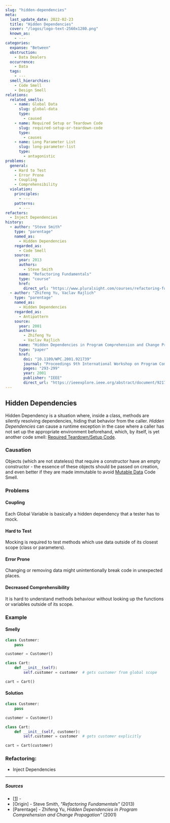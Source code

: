 ```yaml
---
slug: "hidden-dependencies"
meta:
  last_update_date: 2022-02-23
  title: "Hidden Dependencies"
  cover: "/logos/logo-text-2560x1280.png"
  known_as:
    - ---
categories:
  expanse: "Between"
  obstruction:
    - Data Dealers
  occurrence:
    - Data
  tags:
    - ---
  smell_hierarchies:
    - Code Smell
    - Design Smell
relations:
  related_smells:
    - name: Global Data
      slug: global-data
      type:
        - caused
    - name: Required Setup or Teardown Code
      slug: required-setup-or-teardown-code
      type:
        - causes
    - name: Long Parameter List
      slug: long-parameter-list
      type:
        - antagonistic
problems:
  general:
    - Hard to Test
    - Error Prone
    - Coupling
    - Comprehensibility
  violation:
    principles:
      - ---
    patterns:
      - ---
refactors:
  - Inject Dependencies
history:
  - author: "Steve Smith"
    type: "parentage"
    named_as:
      - Hidden Dependencies
    regarded_as:
      - Code Smell
    source:
      year: 2013
      authors:
        - Steve Smith
      name: "Refactoring Fundamentals"
      type: "course"
      href:
        direct_url: "https://www.pluralsight.com/courses/refactoring-fundamentals"
  - author: "Zhifeng Yu, Vaclav Rajlich"
    type: "parentage"
    named_as:
      - Hidden Dependencies
    regarded_as:
      - Antipattern
    source:
      year: 2001
      authors:
        - Zhifeng Yu
        - Vaclav Rajlich
      name: "Hidden Dependencies in Program Comprehension and Change Propagation"
      type: "paper"
      href:
        doi: "10.1109/WPC.2001.921739"
        journal: "Proceedings 9th International Workshop on Program Comprehension. IWPC 2001"
        pages: "293-299"
        year: 2001
        publisher: "IEEE"
        direct_url: "https://ieeexplore.ieee.org/abstract/document/921739"
---
```


## Hidden Dependencies

Hidden Dependency is a situation where, inside a class, methods are silently resolving dependencies, hiding that behavior from the caller. _Hidden Dependencies_ can cause a runtime exception in the case where a caller has not set up the appropriate environment beforehand, which, by itself, is yet another code smell: [Required Teardown/Setup Code](./required-setup-or-teardown-code.md).

### Causation

Objects (which are not stateless) that require a constructor have an empty constructor - the essence of these objects should be passed on creation, and even better if they are made immutable to avoid [Mutable Data](./mutable-data.md) Code Smell.

### Problems

#### **Coupling**

Each Global Variable is basically a hidden dependency that a tester has to mock.

#### **Hard to Test**

Mocking is required to test methods which use data outside of its closest scope (class or parameters).

#### **Error Prone**

Changing or removing data might unintentionally break code in unexpected places.

#### **Decreased Comprehensibility**

It is hard to understand methods behaviour without looking up the functions or variables outside of its scope.

### Example

#### Smelly

```py
class Customer:
    pass

customer = Customer()

class Cart:
    def __init__(self):
        self.customer = customer  # gets customer from global scope

cart = Cart()
```

#### Solution

```py
class Customer:
    pass

customer = Customer()

class Cart:
    def __init__(self, customer):
        self.customer = customer  # gets customer explicitly

cart = Cart(customer)
```

### Refactoring:

- Inject Dependencies

---

##### Sources

- [[1](#sources)] -
- [Origin] - Steve Smith, _"Refactoring Fundamentals"_ (2013)
- [Parentage] - Zhifeng Yu, _Hidden Dependencies in Program Comprehension and Change Propagation"_ (2001)
